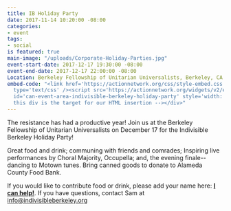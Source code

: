 ```yaml
---
title: IB Holiday Party
date: 2017-11-14 10:20:00 -08:00
categories:
- event
tags:
- social
is featured: true
main-image: "/uploads/Corporate-Holiday-Parties.jpg"
event-start-date: 2017-12-17 19:30:00 -08:00
event-end-date: 2017-12-17 22:00:00 -08:00
Location: Berkeley Fellowship of Unitarian Universalists, Berkeley, CA
embed-code: "<link href='https://actionnetwork.org/css/style-embed.css' rel='stylesheet'
  type='text/css' /><script src='https://actionnetwork.org/widgets/v2/event/indivisible-berkeley-holiday-party?format=js&source=widget'></script><div
  id='can-event-area-indivisible-berkeley-holiday-party' style='width: 100%'><!--
  this div is the target for our HTML insertion --></div>"
---
```


The resistance has had a productive year! Join us at the Berkeley Fellowship of Unitarian Universalists on December 17 for the Indivisible Berkeley Holiday Party!

Great food and drink; communing with friends and comrades; Inspiring live performances by Choral Majority, Occupella; and, the evening finale--dancing to Motown tunes. Bring canned goods to donate to Alameda County Food Bank.

If you would like to contribute food or drink, please add your name here: **[I can help!](https://docs.google.com/document/d/1kag3MUav6KwB6DVTaDmbeGvChv7Ry2aCBi9qVid8hJI/edit?usp=sharing)**. If you have questions, contact Sam at [info@indivisibleberkeley.org](mailto:info@indivisibleberkeley.org)
